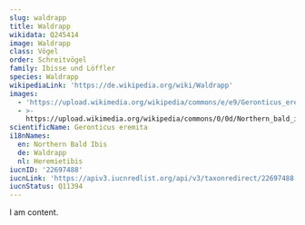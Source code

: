 ```yaml
---
slug: waldrapp
title: Waldrapp
wikidata: Q245414
image: Waldrapp
class: Vögel
order: Schreitvögel
family: Ibisse und Löffler
species: Waldrapp
wikipediaLink: 'https://de.wikipedia.org/wiki/Waldrapp'
images:
  - 'https://upload.wikimedia.org/wikipedia/commons/e/e9/Geronticus_eremita.jpg'
  - >-
    https://upload.wikimedia.org/wikipedia/commons/0/0d/Northern_bald_ibis_(Geronticus_eremita).jpg
scientificName: Geronticus eremita
i18nNames:
  en: Northern Bald Ibis
  de: Waldrapp
  nl: Heremietibis
iucnID: '22697488'
iucnLink: 'https://apiv3.iucnredlist.org/api/v3/taxonredirect/22697488'
iucnStatus: Q11394
---
```


I am content.
